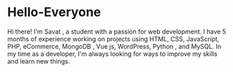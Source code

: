 # Hello-Everyone
Hi there! I'm Savat , a student with a passion for web development. I have 5 months of experience working on projects using HTML, CSS, JavaScript, PHP, eCommerce, MongoDB , Vue js, WordPress, Python , and MySQL.  In my time as a developer, I'm always looking for ways to improve my skills and learn new things. 

